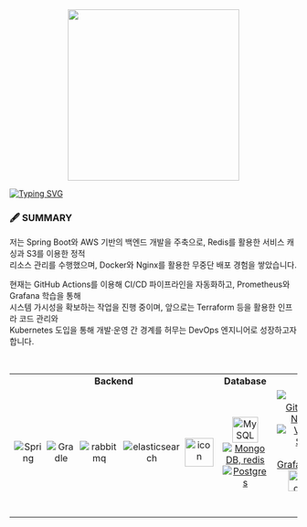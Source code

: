 <div id="header" align="center">
<img src="https://assets.website-files.com/6174a877844b8d384f2230b9/621405faf156b68381c89877_Untitled%20design.gif" width="300"/>
</div>

[![Typing SVG](https://readme-typing-svg.demolab.com?font=Dancing+Script&weight=500&size=40&pause=1000&center=true&vCenter=true&width=1000&height=100&lines=Hello+Welcome+To+My+Github+Profile+;I+Am+A+Backend+Developer;I+Hava+5+Years+Of+Experiences)](https://git.io/typing-svg)

### 🖋️ SUMMARY

저는 Spring Boot와 AWS 기반의 백엔드 개발을 주축으로, Redis를 활용한 서비스 캐싱과 S3를 이용한 정적  
리소스 관리를 수행했으며, Docker와 Nginx를 활용한 무중단 배포 경험을 쌓았습니다. 

현재는 GitHub Actions를 이용해 CI/CD 파이프라인을 자동화하고, Prometheus와 Grafana 학습을 통해  
시스템 가시성을 확보하는 작업을 진행 중이며, 앞으로는 Terraform 등을 활용한 인프라 코드 관리와  
Kubernetes 도입을 통해 개발·운영 간 경계를 허무는 DevOps 엔지니어로 성장하고자 합니다.

<br>
<div style='display:flex; flex-direction:column; align-items:center ; justify-content:center'>
<table>
  <tr>
    <td align="center" width="300"><strong>Backend</strong></td>
    <td align="center" width="300"><strong>Database</strong></td>
    <td align="center" width="400"><strong>Tools</strong></td>
  </tr>
  <tr>
    <td align="center">
      <div style="display: flex; gap: 8px; align-items: center;">
        <img src="https://skillicons.dev/icons?i=spring" alt="Spring" />
        <img src="https://skillicons.dev/icons?i=gradle" alt="Gradle" />
        <img src="https://skillicons.dev/icons?i=rabbitmq" alt="rabbitmq" />
        <img src="https://skillicons.dev/icons?i=elasticsearch" alt="elasticsearch" />
        <img src="https://techstack-generator.vercel.app/nginx-icon.svg" alt="icon" width="50" height="50" />
      </div>
  </td>
    <td align="center">
      <a href="https://skillicons.dev">
        <img src="https://techstack-generator.vercel.app/mysql-icon.svg" alt="MySQL" width="45" height="45" />
        <img src="https://skillicons.dev/icons?i=mongodb,redis" alt="MongoDB, redis" />
        <img src="https://skillicons.dev/icons?i=postgres" alt="Postgres" />
      </a>
    </td>
    <td align="center">
      <a href="https://skillicons.dev">
        <img src="https://skillicons.dev/icons?i=git,github,githubactions,figma,notion,firebase" alt="Git, GitHub, GitAction, Figma, Notin, firebase" />
        </br>
        <img src="https://skillicons.dev/icons?i=vscode,visualstudio,idea,postman,grafana,prometheus" alt="VS Code,Visual Studio, Idea, Postman, Grafana,prometheus, " />
        </br>
        <img src="https://techstack-generator.vercel.app/kubernetes-icon.svg" alt="icon" width="37" height="37" />
        <img src="https://techstack-generator.vercel.app/docker-icon.svg" alt="Docker" width="37" height="37" />
        <img src="https://techstack-generator.vercel.app/aws-icon.svg" alt="AWS" width="37" height="37" />
        <img src="https://techstack-generator.vercel.app/restapi-icon.svg" alt="REST API" width="37" height="37" />
      </a>
    </td>
  </tr>
</table>
<br />
